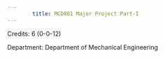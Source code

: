 ```yaml
---
        title: MCD881 Major Project Part-I
---
```

Credits: 6 (0-0-12)

Department: Department of Mechanical Engineering

